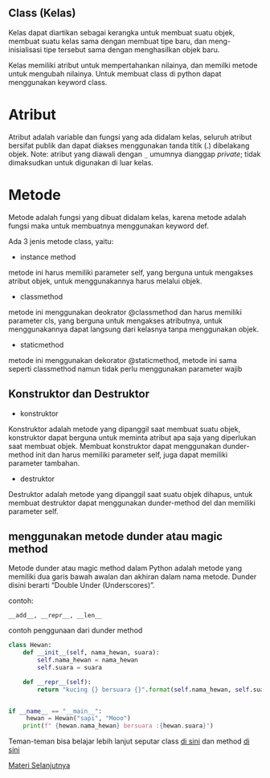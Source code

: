 ## Class (Kelas)

Kelas dapat diartikan sebagai kerangka untuk membuat suatu objek, membuat suatu kelas sama dengan membuat tipe baru, dan meng-inisialisasi tipe tersebut sama dengan menghasilkan objek baru.

Kelas memiliki atribut untuk mempertahankan nilainya, dan memilki metode untuk mengubah nilainya. Untuk membuat class di python dapat menggunakan keyword class.

# Atribut

Atribut adalah variable dan fungsi yang ada didalam kelas, seluruh atribut bersifat publik dan dapat diakses menggunakan tanda titik (.) dibelakang objek. Note: atribut yang diawali dengan `_` umumnya dianggap *private*; tidak dimaksudkan untuk digunakan di luar kelas.

# Metode 

Metode adalah fungsi yang dibuat didalam kelas, karena metode adalah fungsi maka untuk membuatnya menggunakan keyword def.

Ada 3 jenis metode class, yaitu:

- instance method

metode ini harus memiliki parameter self, yang berguna untuk mengakses atribut objek, untuk menggunakannya harus melalui objek.

- classmethod

metode ini menggunakan deokrator @classmethod dan harus memiliki parameter cls, yang berguna untuk mengakses atributnya, untuk menggunakannya dapat langsung dari kelasnya tanpa menggunakan objek.

- staticmethod

metode ini menggunakan dekorator @staticmethod, metode ini sama seperti classmethod namun tidak perlu menggunakan parameter wajib

## Konstruktor dan Destruktor

- konstruktor

Konstruktor adalah metode yang dipanggil saat membuat suatu objek, konstruktor dapat berguna untuk meminta atribut apa saja yang diperlukan saat membuat objek. Membuat konstruktor dapat menggunakan dunder-method init dan harus memiliki parameter self, juga dapat memiliki parameter tambahan.

- destruktor

Destruktor adalah metode yang dipanggil saat suatu objek dihapus, untuk membuat destruktor dapat menggunakan dunder-method del dan memiliki parameter self.


## menggunakan metode dunder atau magic method
Metode dunder atau magic method dalam Python adalah metode yang memiliki dua garis bawah awalan dan akhiran dalam nama metode. Dunder disini berarti “Double Under (Underscores)”.

contoh:
```
__add__, __repr__, __len__
```

contoh penggunaan dari dunder method
```python
class Hewan:
    def __init__(self, nama_hewan, suara):
        self.nama_hewan = nama_hewan
        self.suara = suara

    def __repr__(self):
        return "kucing {} bersuara {}".format(self.nama_hewan, self.suara)


if __name__ == "__main__":
     hewan = Hewan("sapi", "Mooo")
    print(f" {hewan.nama_hewan} bersuara :{hewan.suara}")
```

Teman-teman bisa belajar lebih lanjut seputar class [di sini](https://www.youtube.com/watch?v=upngNSC9FU8&list=PLZS-MHyEIRo7ab0-EveSvf4CLdyOECMm0&index=3)  dan method [di sini](https://www.youtube.com/watch?v=DE-h_oR8Nmo&list=PLZS-MHyEIRo7ab0-EveSvf4CLdyOECMm0&index=4)

[Materi Selanjutnya](../17_inheritance)